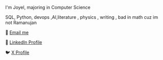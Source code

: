 I'm Joyel,  majoring in Computer Science 

SQL, Python, devops ,AI,literature , physics , writing , bad in math cuz im not Ramanujan

📧 [Email me](mailto:johnjoyel0@hotmail.com)

🔗 [LinkedIn Profile](https://www.linkedin.com/in/john-joyel-john/)

🐦 [X Profile](https://x.com/Joyel_07)
